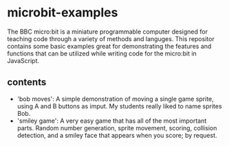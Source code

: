 # microbit-examples

The BBC micro:bit is a miniature programmable computer designed for teaching code through a variety of methods and languges. This repositor contains some basic examples great for demonstrating the features and functions that can be utilized while writing code for the micro:bit in JavaScript.

## contents
* 'bob moves': A simple demonstration of moving a single game sprite, using A and B buttons as imput. My students really liked to name sprites Bob.
* 'smiley game': A very easy game that has all of the most important parts. Random number generation, sprite movement, scoring, collision detection, and a smiley face that appears when you score; by request.
